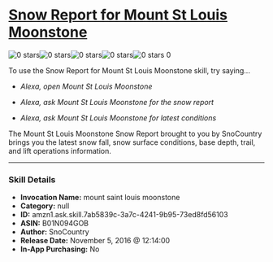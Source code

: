 # [Snow Report for Mount St Louis Moonstone](http://alexa.amazon.com/#skills/amzn1.ask.skill.7ab5839c-3a7c-4241-9b95-73ed8fd56103)
![0 stars](../../images/ic_star_border_black_18dp_1x.png)![0 stars](../../images/ic_star_border_black_18dp_1x.png)![0 stars](../../images/ic_star_border_black_18dp_1x.png)![0 stars](../../images/ic_star_border_black_18dp_1x.png)![0 stars](../../images/ic_star_border_black_18dp_1x.png) 0

To use the Snow Report for Mount St Louis Moonstone skill, try saying...

* *Alexa, open Mount St Louis Moonstone*

* *Alexa, ask Mount St Louis Moonstone for the snow report*

* *Alexa, ask Mount St Louis Moonstone for latest conditions*

The Mount St Louis Moonstone Snow Report brought to you by SnoCountry brings you the latest snow fall, snow surface conditions,  base depth, trail, and lift operations information.

***

### Skill Details

* **Invocation Name:** mount saint louis moonstone
* **Category:** null
* **ID:** amzn1.ask.skill.7ab5839c-3a7c-4241-9b95-73ed8fd56103
* **ASIN:** B01N094GOB
* **Author:** SnoCountry
* **Release Date:** November 5, 2016 @ 12:14:00
* **In-App Purchasing:** No
